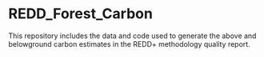# REDD_Forest_Carbon
This repository includes the data and code used to generate the above and belowground carbon estimates in the REDD+ methodology quality report.
